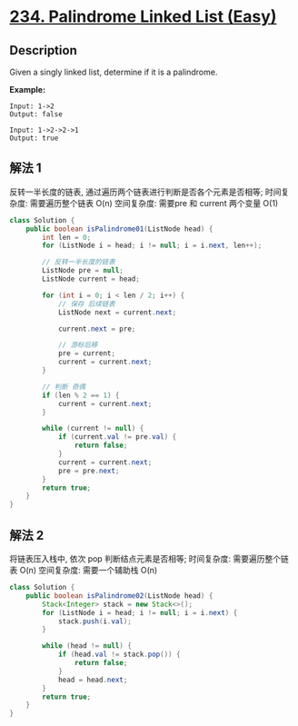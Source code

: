 # [234. Palindrome Linked List (Easy)](https://leetcode.com/problems/intersection-of-two-linked-lists/)

## Description


Given a singly linked list, determine if it is a palindrome.

**Example:**

```
Input: 1->2
Output: false

Input: 1->2->2->1
Output: true
```

## 解法 1
反转一半长度的链表, 通过遍历两个链表进行判断是否各个元素是否相等;
时间复杂度: 需要遍历整个链表 O(n)
空间复杂度: 需要pre 和 current 两个变量 O(1)

```java
class Solution {
    public boolean isPalindrome01(ListNode head) {
        int len = 0;
        for (ListNode i = head; i != null; i = i.next, len++);

        // 反转一半长度的链表
        ListNode pre = null;
        ListNode current = head;

        for (int i = 0; i < len / 2; i++) {
            // 保存 后续链表
            ListNode next = current.next;

            current.next = pre;

            // 游标后移
            pre = current;
            current = current.next;
        }

        // 判断 奇偶
        if (len % 2 == 1) {
            current = current.next;
        }

        while (current != null) {
            if (current.val != pre.val) {
                return false;
            }
            current = current.next;
            pre = pre.next;
        }
        return true;
    }
}
```

## 解法 2

将链表压入栈中, 依次 pop 判断结点元素是否相等;
时间复杂度: 需要遍历整个链表 O(n)
空间复杂度: 需要一个辅助栈 O(n)

```java
class Solution {
    public boolean isPalindrome02(ListNode head) {
        Stack<Integer> stack = new Stack<>();
        for (ListNode i = head; i != null; i = i.next) {
            stack.push(i.val);
        }

        while (head != null) {
            if (head.val != stack.pop()) {
                return false;
            }
            head = head.next;
        }
        return true;
    }
}
```
